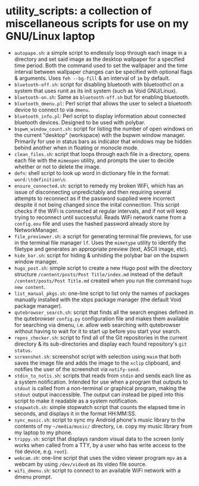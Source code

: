 # utility_scripts: a collection of miscellaneous scripts for use on my GNU/Linux laptop
 - `autopape.sh`: a simple script to endlessly loop through each image in a directory and set said image as the desktop wallpaper for a specified time period.
 Both the command used to set the wallpaper and the time interval between wallpaper changes can be specified with optional flags & arguments.
 Uses `feh --bg-fill` & an interval of `1m` by default.
 - `bluetooth-off.sh`: script for disabling bluetooth with bluetoothcl on a system that uses 
 runit as its init system (such as Void GNU/Linux).
 - `bluetooth-on.sh`: Same as `bluetooth-off.sh` but for enabling bluetooth.
 - `bluetooth_dmenu.pl`: Perl script that allows the user to select a bluetooth device to connect to via `dmenu`.
 - `bluetooth_info.pl`: Perl script to display information about connected bluetooth devices. Designed to be used with polybar.
 - `bspwm_window_count.sh`: script for listing the number of open windows on the current "desktop" (workspace) with the bspwm window manager.
 Primarily for use in status bars as indicator that windows may be hidden behind another when in floating or monocle mode.
 - `clean_files.sh`: script that loops through each file in a directory, opens each file with the `mimeopen` utility, and prompts the user to decide whether
 or not to delete the image.
 - `defn`: shell script to look up word in dictionary file in the format: `word:\tdefinition\n`.
 - `ensure_connected.sh`: script to remedy my broken WiFi, which has an issue of disconnecting unpredictably and then requiring several attempts to reconnect as 
 if the password supplied were incorrect despite it not being changed since the inital connection.
 This script checks if the WiFi is connected at regular intervals, and if not will keep trying to reconnect until successful.
 Reads WiFi network name from a `config.env` file and uses the hashed password already store by NetworkManager.
 - `file_previewer.sh`: a script for generating terminal file previews, for use in the terminal file manager `lf`.
 Uses the `mimetype` utility to identify the filetype and generates an appropriate preview (text, ASCII image, etc).
 - `hide_bar.sh`: script for hiding & unhiding the polybar bar on the bspwm window manager.
 - `hugo_post.sh`: simple script to create a new Hugo post with the directory structure `/content/posts/Post Title/index.md` instead of the default
 `/content/posts/Post Title.md` created when you run the command `hugo new content`.
 - `list_manual_pkgs.sh`: one-line script to list only the names of packages manually installed with the xbps package manager (the default Void package manager).
 - `qutebrowser_search.sh`: script that finds all the search engines defined in the qutebrowser `config.py` configuration file and makes them available for
 searching via dmenu, i.e. allow web searching with qutebrowser without having to wait for it to start up before you start your search.
 - `repos_checker.sh`: script to find all of the Git repositories in the current directory & its sub-directories and display each found repository's `git status`.
 - `screenshot.sh`: screenshot script with selection using `maim` that both saves the image file and adds the image to the `xclip` clipboard, and notifies the user
 of the screenshot via `notify-send`.
 - `stdin_to_notis.sh`: scripts that reads from `stdin` and sends each line as a system notification.
 Intended for use when a program that outputs to `stdout` is called from a non-terminal or graphical program, making the `stdout` output inaccessible.
 The output can instead be piped into this script to make it readable as a system notification.
 - `stopwatch.sh`: simple stopwatch script that counts the elapsed time in seconds, and displays it in the format HH:MM:SS.
 - `sync_music.sh`: script to sync my Android phone's music library to the contents of my `~/media/music/` directory, i.e. copy my music library from my
 laptop to my phone.
 - `trippy.sh`: script that displays random visual data to the screen (only works when called from a TTY, by a user who has write access to the `fb0` device, e.g. `root`).
 - `webcam.sh`: one-line script that uses the video viewer program `mpv` as a webcam by using `/dev/video0` as its video file source.
 - `wifi_dmenu.sh`: script to connect to an available WiFi network with a dmenu prompt. 

